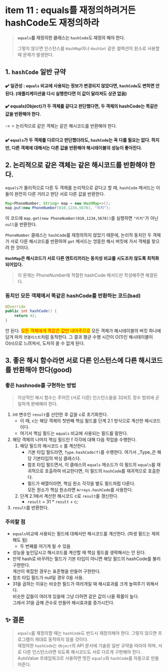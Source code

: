# item 11 : equals를 재정의하려거든 hashCode도 재정의하라

> **`equals`를 재정의한 클래스는 `hashCode`도 재정의 해야 한다.**
>
> 그렇지 않으면 인스턴스를 `HashMap`이나 `HashSet` 같은 컬렉션의 원소로 사용할 때 문제가 발생한다.

## 1. `hashCode` 일반 규약 <a href="#hashcode" id="hashcode"></a>

#### **✔️ 일관성 : `equals` 비교에 사용되는 정보가 변경되지 않았다면, `hashCode`도 변하면 안 된다.** (애플리케이션을 다시 실행한다면 이 값이 달라져도 상관 없음)

#### **✔️**  equals(Object)가 두 객체를 같다고 판단했다면, 두 객체의 hashCode는 똑같은 값을 반환해야 한다. &#x20;

\-> ⭐ 논리적으로 같은 객체는 같은 해시코드를 반환해야 한다.

#### **✔️ `equals`가 두 객체를 다르다고 판단했더라도, `hashCode`는 꼭 다를 필요는 없다.** 하지만, 다른 객체에 대해서는 다른 값을 반환해야 해시테이블의 성능이 좋아진다.



## 2. 논리적으로 같은 객체는 같은 해시코드를 반환해야 한다.

`equals`가 물리적으로 다른 두 객체를 논리적으로 같다고 할 때, `hashCode` 메서드는  이 둘이 완전히 다른 거라고 판단 서로 다른 값을 반환한다.

```java
Map<PhoneNumber, String> map = new HashMap<>();
map.put(new PhoneNumber(010,1234,5678), "리치");
```

이 코드에 `map.get(new PhoneNumber(010,1234,5678))`를 실행하면 `"리치"`가 아닌 `null`을 반환한다.

`PhoneNumber` 클래스는 `hashCode`를 재정의하지 않았기 때문에, 논리적 동치인 두 객체가 서로 다른 해시코드를 반환하여 `get` 메서드는 엉뚱한 해시 버킷에 가서 객체를 찾으려 한 것이다.

**`HashMap`은 해시코드가 서로 다른 엔트리끼리는 동치성 비교를 시도조차 않도록 최적화 되어있다.**

> 이 문제는 PhoneNumber에 적절한 hashCode 메서드만 작성해주면 해결된다.

### 동치인 모든 객체에서 똑같은 hashCode를 반환하는 코드(bad) <a href="#hashcode" id="hashcode"></a>

```java
@Override 
public int hashCode() {
    return 42;
}
```

안 된다. <mark style="color:red;">모든 객체에게 똑같은 값만 내어주므로</mark> 모든 객체가 해시테이블의 버킷 하나에 담겨 마치 `연결리스트`처럼 동작한다. 그 결과 평균 수행 시간이 O(1)인 해시테이블이 O(n)으로 느려져서, 도저히 쓸 수 없게 된다.

## 3.  좋은 해시 함수라면 서로 다른 인스턴스에 다른 해시코드를 반환해야 한다(good)

### 좋은 hashnode를 구현하는 방법

> 이상적인 해시 함수는 주어진 (서로 다른) 인스턴스들을 32비트 정수 범위에 균일하게 분배해야 한다.

1. int 변수인 `result`를 선언한 후 값을 c로 초기화한다.
   * 이 때, c는 해당 객체의 첫번째 핵심 필드를 단계 2.1 방식으로 계산한 해시코드이다.
   * 여기서 핵심 필드는 `equals` 비교에 사용되는 필드를 말한다.
2. 해당 객체의 나머지 핵심 필드인 f 각각에 대해 다음 작업을 수행한다.
   1. 해당 필드의 해시코드 c 를 계산한다.
      * 기본 타입 필드라면, `Type.hashCode(f)`를 수행한다. 여기서 _Type_은 해당 기본타입의 박싱 클래스다.
      * 참조 타입 필드면서, 이 클래스의 `equals` 메소드가 이 필드의 `equals`를 재귀적으로 호출하여 비교한다면, 이 필드의 `hashCode`를 재귀적으로 호출한다.
      * 필드가 배열이라면, 핵심 원소 각각을 별도 필드처럼 다룬다.\
        모든 원소가 핵심 원소라면 `Arrays.hashCode`를 사용한다.
   2. 단계 2.1에서 계산한 해시코드 c로 `result`를 갱신한다.
      * `result` = 31 \* `result` + c;
3. `result`를 반환한다.

### 주의할 점

* `equals`비교에 사용되는 필드에 대해서만 해시코드를 계산한다. (파생 필드는 제외해도 됨)
  * 두 번째를 어기게 될 수 있음
* 성능을 높인답시고 해시코드를 계산할 때 핵심 필드를 생략해서는 안 된다.
* 만약 hash로 바꾸려는 필드가 기본 타입이 아니면 해당 필드의 hashCode를 불러 구현한다.\
  계산이 복잡한 경우는 표준형을 만들어 구현한다.
* 참조 타입 필드가 null일 경우 0을 사용.
* 31을 곱하는 이유는 비슷한 필드가 여러개일 때 해시효과를 크게 높여주기 위해서다.\
  비슷한 값들이 여러개 있을때 그냥 더하면 같은 값이 나올 확률이 높다.\
  그래서 31을 곱해 큰수로 만들어 해시효과를 증가시킨다.



## **✨ 결론**

> `equals`를 재정의할 때는 `hashCode`도 반드시 재정의해야 한다. 그렇지 않으면 프로그램이 제대로 동작하지 않을 것이다.\
> 재정의한 `hashCode`는 `Object`의 API 문서에 기술된 일반 규약을 따라야 하며, 서로 다른 인스턴스라면 되도록 해시코드도 서로 다르게 구현해야 한다. AutoValue 프레임워크르 사용하면 멋진 `equals`와 `hashCode`를 자동으로 만들어준다.
